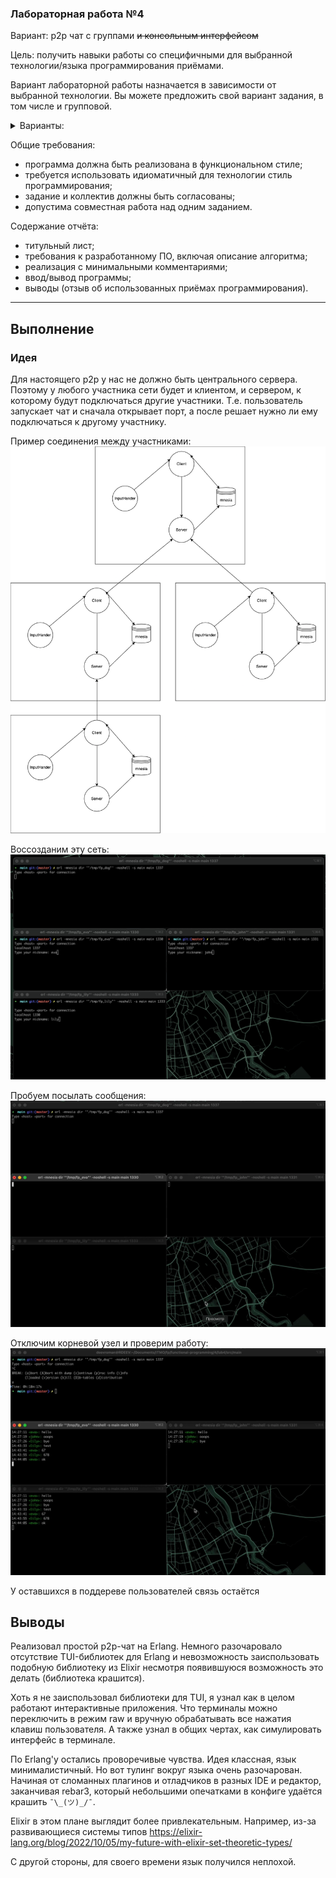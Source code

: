 ### Лабораторная работа №4

Вариант: p2p чат с группами ~~и консольным интерфейсом~~

Цель: получить навыки работы со специфичными для выбранной технологии/языка программирования приёмами.

Вариант лабораторной работы назначается в зависимости от выбранной технологии. Вы можете предложить свой вариант задания, в том числе и групповой.

<details>

<summary>Варианты:</summary> 


1. eDSL (embedded Domain Specific Language) для конечных автоматов. eDSL должен позволять в явном виде описывать невозможные/игнорируемые переходы между состояниями. eDSL должен быть запускаемым и генерирующим описание в формате dot (подробнее см. проект graphviz). С использованием разработанного eDSL реализовать модель (одна из, определяется вариантом задания):
  1. Лифта. При движении вниз - подбирать людей.
  2. Светофора. Перекрёсток с главной дорогой и пешеходной кнопкой.

2. eDSL для описания графов вычислительного процесса с моделью вычислений: Synchronized Data Flow. eDSL должен быть запускаемым и генерирующим описание в формате dot (подробнее см. проект graphviz). Невозможность расчёта одной из вершин (деление на ноль) не должна приводить к общему сбою. С использованием данного eDSL реализовать алгоритм расчёта корней квадратного уравнения.

   Пример графа вычислительного процесса, где на один запуск на вход подаются `a` и `b`, а в процессе вычисления получается `c` и `d`:

    ```text
            a   +------+         +------+
        ------->|      |    c    |      |   d
                |  a+b |-------->|  2/c |------->
            b   |      |         |      |
        ------->|      |         |      |
                +------+         +------+
    ```

3. Библиотека парсер комбинаторов. С разработанной библиотекой парсер комбинаторов реализовать:
  1. Парсер json.
  2. Потоковый парсер csv.

4. Библиотека для централизованного журналирования работы распределённой системы. С разработанной библиотекой реализовать: ping/pong сервер.

5. eDSL реализующий оператор `for` языка go lang на макросах.

6. eDSL для программирования чат-ботов.

7. Написать что-нибудь на F# [парсер комбинаторах](https://fsharpforfunandprofit.com/series/understanding-parser-combinators/), например свой DSL или парсер какого-нибудь не слишком сложного языка.

8. Написать [UI тесты/автоматизацию](https://lefthandedgoat.github.io/canopy/) на F# для вашего любимого сайта

9. Написать собственный [F# Type Provider](https://docs.microsoft.com/en-us/dotnet/fsharp/tutorials/type-providers/) (можно скомбинировать с парсер комбинаторами и брать типы, например, из объявлений какого-нибудь не слишком сложного языка)

10. Библиотека для работы с физическими величинами (языки со статической типизацией и multiple dispatch):

  - статическая проверка (не складывать килограммы и метры);
  - автоматический вывод типов (делим метры на минуты и получаем километры в час);
  - и т.п.

Другие примеры возможных заданий:

- система управления вычислениями на кластере (Erlang/OTP)
- система распределённого хранения данных (Erlang/OTP)
- peer2peer сервис чатов с шифрованием и хранением истории
- тактовая модель процессора и транслятор в машинный язык (Haskell)
- eDSL для разработки и анализа конечных автоматов (Haskell)
- разработка eDSL для описания разметки оконного интерфейса (Lisp)
- библиотека парсер-комбинаторов и eDSL фронтенд (Lisp)
- Web framework (Common Lisp / CLOS)
- библиотека для маршалинга данных
- разработка алгоритмов обработки данных и формальное доказательство их корректности (Coq)
- объёмная задача проекта <https://ryukzak.github.io/projects/nitta/> (Haskell)
- практически любая другая сложная и интересная задача (можете попробовать найти пересечение с другими предметами).

</details>

Общие требования:

- программа должна быть реализована в функциональном стиле;
- требуется использовать идиоматичный для технологии стиль программирования;
- задание и коллектив должны быть согласованы;
- допустима совместная работа над одним заданием.

Содержание отчёта:

- титульный лист;
- требования к разработанному ПО, включая описание алгоритма;
- реализация с минимальными комментариями;
- ввод/вывод программы;
- выводы (отзыв об использованных приёмах программирования).


---

## Выполнение

### Идея

Для настоящего p2p у нас не должно быть центрального сервера. Поэтому у любого участника сети будет и клиентом, и сервером, к которому будут подключаться другие участники. Т.е. пользователь запускает чат и сначала открывает порт, а после решает нужно ли ему подключаться к другому участнику. 

Пример соединения между участниками:
![](img/example_schema.png)

Воссозданим эту сеть:
![](img/start.png)

Пробуем посылать сообщения:
![](img/demo.webp)

Отключим корневой узел и проверим работу:
![](img/demo2.webp)

У оставшихся в поддереве пользователей связь остаётся


## Выводы

Реализовал простой p2p-чат на Erlang. Немного разочаровало отсутствие TUI-библиотек для Erlang и невозможность заиспользовать подобную библиотеку из Elixir несмотря появившуюся возможность это делать (библиотека крашится).

Хоть я не заиспользовал библиотеки для TUI, я узнал как в целом работают интерактивные приложения. Что терминалы можно переключить в режим raw и вручную обрабатывать все нажатия клавиш пользователя. А также узнал в общих чертах, как симулировать интерфейс в терминале.

По Erlang'у остались проворечивые чувства. Идея классная, язык минималистичный. Но вот тулинг вокруг языка очень разочарован. Начиная от сломанных плагинов и отладчиков в разных IDE и редактор, заканчивая rebar3, который небольшими опечатками в конфиге удаётся крашить `¯\_(ツ)_/¯`.

Elixir в этом плане выглядит более привлекательным. Например, из-за развивающиеся системы типов https://elixir-lang.org/blog/2022/10/05/my-future-with-elixir-set-theoretic-types/

С другой стороны, для своего времени язык получился неплохой.

